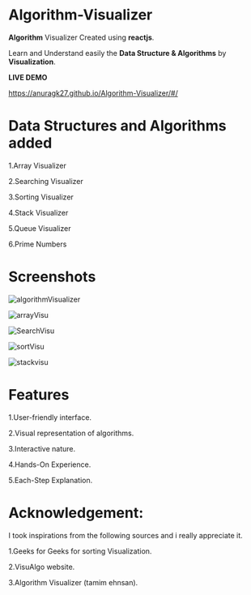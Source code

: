# Algorithm-Visualizer

**Algorithm** Visualizer Created using **reactjs**.

Learn and Understand easily the **Data Structure & Algorithms** by **Visualization**.

**LIVE DEMO**

https://anuragk27.github.io/Algorithm-Visualizer/#/

# Data Structures and Algorithms added

1.Array Visualizer

2.Searching Visualizer

3.Sorting Visualizer

4.Stack Visualizer

5.Queue Visualizer

6.Prime Numbers

# Screenshots

![algorithmVisualizer](https://github.com/anuragk27/Algorithm-Visualizer/assets/95006508/65029f5e-5f30-47d4-b784-a201bc2ed5ae)

![arrayVisu](https://github.com/anuragk27/Algorithm-Visualizer/assets/95006508/5b551671-849d-4d51-8b3d-d4174b64188c)

![SearchVisu](https://github.com/anuragk27/Algorithm-Visualizer/assets/95006508/27a41e54-50ac-42bf-8657-d04d7c182de2)

![sortVisu](https://github.com/anuragk27/Algorithm-Visualizer/assets/95006508/f466e3c3-0013-4705-a0eb-cdd0a6a233be)

![stackvisu](https://github.com/anuragk27/Algorithm-Visualizer/assets/95006508/6302030a-2025-4dd6-9c6e-0aba2b167434)



# Features

1.User-friendly interface.

2.Visual representation of algorithms.

3.Interactive nature.

4.Hands-On Experience.

5.Each-Step Explanation.

# Acknowledgement:

I took inspirations from the following sources and i really appreciate it.

1.Geeks for Geeks for sorting Visualization.

2.VisuAlgo website.

3.Algorithm Visualizer (tamim ehnsan).




